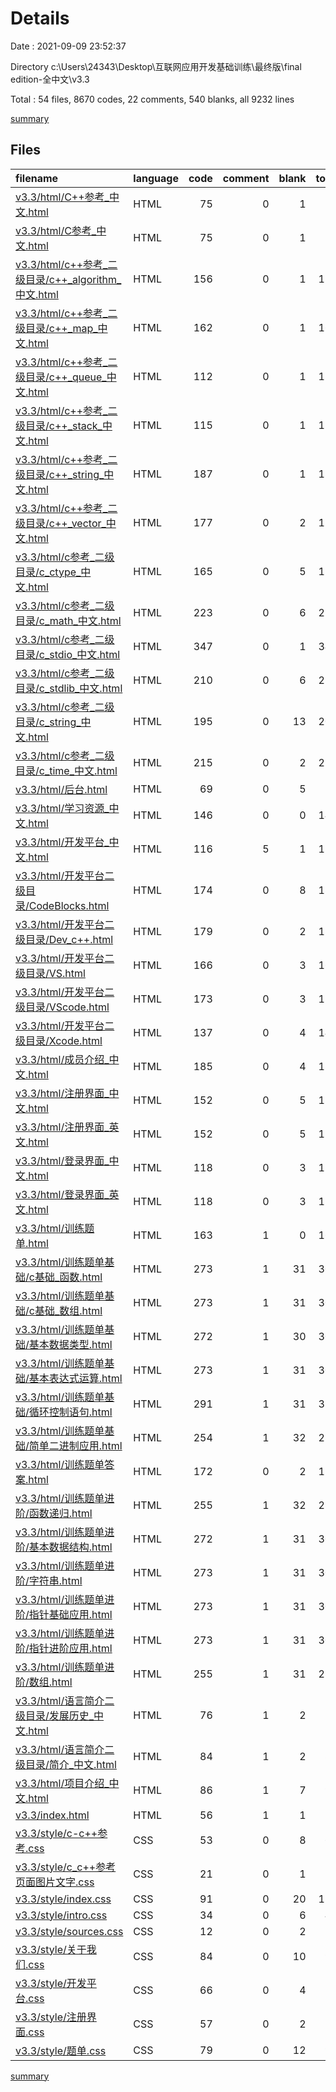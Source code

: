 # Details

Date : 2021-09-09 23:52:37

Directory c:\Users\24343\Desktop\互联网应用开发基础训练\最终版\final edition-全中文\v3.3

Total : 54 files,  8670 codes, 22 comments, 540 blanks, all 9232 lines

[summary](results.md)

## Files
| filename | language | code | comment | blank | total |
| :--- | :--- | ---: | ---: | ---: | ---: |
| [v3.3/html/C++参考_中文.html](/v3.3/html/C++参考_中文.html) | HTML | 75 | 0 | 1 | 76 |
| [v3.3/html/C参考_中文.html](/v3.3/html/C参考_中文.html) | HTML | 75 | 0 | 1 | 76 |
| [v3.3/html/c++参考_二级目录/c++_algorithm_中文.html](/v3.3/html/c++参考_二级目录/c++_algorithm_中文.html) | HTML | 156 | 0 | 1 | 157 |
| [v3.3/html/c++参考_二级目录/c++_map_中文.html](/v3.3/html/c++参考_二级目录/c++_map_中文.html) | HTML | 162 | 0 | 1 | 163 |
| [v3.3/html/c++参考_二级目录/c++_queue_中文.html](/v3.3/html/c++参考_二级目录/c++_queue_中文.html) | HTML | 112 | 0 | 1 | 113 |
| [v3.3/html/c++参考_二级目录/c++_stack_中文.html](/v3.3/html/c++参考_二级目录/c++_stack_中文.html) | HTML | 115 | 0 | 1 | 116 |
| [v3.3/html/c++参考_二级目录/c++_string_中文.html](/v3.3/html/c++参考_二级目录/c++_string_中文.html) | HTML | 187 | 0 | 1 | 188 |
| [v3.3/html/c++参考_二级目录/c++_vector_中文.html](/v3.3/html/c++参考_二级目录/c++_vector_中文.html) | HTML | 177 | 0 | 2 | 179 |
| [v3.3/html/c参考_二级目录/c_ctype_中文.html](/v3.3/html/c参考_二级目录/c_ctype_中文.html) | HTML | 165 | 0 | 5 | 170 |
| [v3.3/html/c参考_二级目录/c_math_中文.html](/v3.3/html/c参考_二级目录/c_math_中文.html) | HTML | 223 | 0 | 6 | 229 |
| [v3.3/html/c参考_二级目录/c_stdio_中文.html](/v3.3/html/c参考_二级目录/c_stdio_中文.html) | HTML | 347 | 0 | 1 | 348 |
| [v3.3/html/c参考_二级目录/c_stdlib_中文.html](/v3.3/html/c参考_二级目录/c_stdlib_中文.html) | HTML | 210 | 0 | 6 | 216 |
| [v3.3/html/c参考_二级目录/c_string_中文.html](/v3.3/html/c参考_二级目录/c_string_中文.html) | HTML | 195 | 0 | 13 | 208 |
| [v3.3/html/c参考_二级目录/c_time_中文.html](/v3.3/html/c参考_二级目录/c_time_中文.html) | HTML | 215 | 0 | 2 | 217 |
| [v3.3/html/后台.html](/v3.3/html/后台.html) | HTML | 69 | 0 | 5 | 74 |
| [v3.3/html/学习资源_中文.html](/v3.3/html/学习资源_中文.html) | HTML | 146 | 0 | 0 | 146 |
| [v3.3/html/开发平台_中文.html](/v3.3/html/开发平台_中文.html) | HTML | 116 | 5 | 1 | 122 |
| [v3.3/html/开发平台二级目录/CodeBlocks.html](/v3.3/html/开发平台二级目录/CodeBlocks.html) | HTML | 174 | 0 | 8 | 182 |
| [v3.3/html/开发平台二级目录/Dev_c++.html](/v3.3/html/开发平台二级目录/Dev_c++.html) | HTML | 179 | 0 | 2 | 181 |
| [v3.3/html/开发平台二级目录/VS.html](/v3.3/html/开发平台二级目录/VS.html) | HTML | 166 | 0 | 3 | 169 |
| [v3.3/html/开发平台二级目录/VScode.html](/v3.3/html/开发平台二级目录/VScode.html) | HTML | 173 | 0 | 3 | 176 |
| [v3.3/html/开发平台二级目录/Xcode.html](/v3.3/html/开发平台二级目录/Xcode.html) | HTML | 137 | 0 | 4 | 141 |
| [v3.3/html/成员介绍_中文.html](/v3.3/html/成员介绍_中文.html) | HTML | 185 | 0 | 4 | 189 |
| [v3.3/html/注册界面_中文.html](/v3.3/html/注册界面_中文.html) | HTML | 152 | 0 | 5 | 157 |
| [v3.3/html/注册界面_英文.html](/v3.3/html/注册界面_英文.html) | HTML | 152 | 0 | 5 | 157 |
| [v3.3/html/登录界面_中文.html](/v3.3/html/登录界面_中文.html) | HTML | 118 | 0 | 3 | 121 |
| [v3.3/html/登录界面_英文.html](/v3.3/html/登录界面_英文.html) | HTML | 118 | 0 | 3 | 121 |
| [v3.3/html/训练题单.html](/v3.3/html/训练题单.html) | HTML | 163 | 1 | 0 | 164 |
| [v3.3/html/训练题单基础/c基础_函数.html](/v3.3/html/训练题单基础/c基础_函数.html) | HTML | 273 | 1 | 31 | 305 |
| [v3.3/html/训练题单基础/c基础_数组.html](/v3.3/html/训练题单基础/c基础_数组.html) | HTML | 273 | 1 | 31 | 305 |
| [v3.3/html/训练题单基础/基本数据类型.html](/v3.3/html/训练题单基础/基本数据类型.html) | HTML | 272 | 1 | 30 | 303 |
| [v3.3/html/训练题单基础/基本表达式运算.html](/v3.3/html/训练题单基础/基本表达式运算.html) | HTML | 273 | 1 | 31 | 305 |
| [v3.3/html/训练题单基础/循环控制语句.html](/v3.3/html/训练题单基础/循环控制语句.html) | HTML | 291 | 1 | 31 | 323 |
| [v3.3/html/训练题单基础/简单二进制应用.html](/v3.3/html/训练题单基础/简单二进制应用.html) | HTML | 254 | 1 | 32 | 287 |
| [v3.3/html/训练题单答案.html](/v3.3/html/训练题单答案.html) | HTML | 172 | 0 | 2 | 174 |
| [v3.3/html/训练题单进阶/函数递归.html](/v3.3/html/训练题单进阶/函数递归.html) | HTML | 255 | 1 | 32 | 288 |
| [v3.3/html/训练题单进阶/基本数据结构.html](/v3.3/html/训练题单进阶/基本数据结构.html) | HTML | 272 | 1 | 31 | 304 |
| [v3.3/html/训练题单进阶/字符串.html](/v3.3/html/训练题单进阶/字符串.html) | HTML | 273 | 1 | 31 | 305 |
| [v3.3/html/训练题单进阶/指针基础应用.html](/v3.3/html/训练题单进阶/指针基础应用.html) | HTML | 273 | 1 | 31 | 305 |
| [v3.3/html/训练题单进阶/指针进阶应用.html](/v3.3/html/训练题单进阶/指针进阶应用.html) | HTML | 273 | 1 | 31 | 305 |
| [v3.3/html/训练题单进阶/数组.html](/v3.3/html/训练题单进阶/数组.html) | HTML | 255 | 1 | 31 | 287 |
| [v3.3/html/语言简介二级目录/发展历史_中文.html](/v3.3/html/语言简介二级目录/发展历史_中文.html) | HTML | 76 | 1 | 2 | 79 |
| [v3.3/html/语言简介二级目录/简介_中文.html](/v3.3/html/语言简介二级目录/简介_中文.html) | HTML | 84 | 1 | 2 | 87 |
| [v3.3/html/项目介绍_中文.html](/v3.3/html/项目介绍_中文.html) | HTML | 86 | 1 | 7 | 94 |
| [v3.3/index.html](/v3.3/index.html) | HTML | 56 | 1 | 1 | 58 |
| [v3.3/style/c-c++参考.css](/v3.3/style/c-c++参考.css) | CSS | 53 | 0 | 8 | 61 |
| [v3.3/style/c_c++参考页面图片文字.css](/v3.3/style/c_c++参考页面图片文字.css) | CSS | 21 | 0 | 1 | 22 |
| [v3.3/style/index.css](/v3.3/style/index.css) | CSS | 91 | 0 | 20 | 111 |
| [v3.3/style/intro.css](/v3.3/style/intro.css) | CSS | 34 | 0 | 6 | 40 |
| [v3.3/style/sources.css](/v3.3/style/sources.css) | CSS | 12 | 0 | 2 | 14 |
| [v3.3/style/关于我们.css](/v3.3/style/关于我们.css) | CSS | 84 | 0 | 10 | 94 |
| [v3.3/style/开发平台.css](/v3.3/style/开发平台.css) | CSS | 66 | 0 | 4 | 70 |
| [v3.3/style/注册界面.css](/v3.3/style/注册界面.css) | CSS | 57 | 0 | 2 | 59 |
| [v3.3/style/题单.css](/v3.3/style/题单.css) | CSS | 79 | 0 | 12 | 91 |

[summary](results.md)